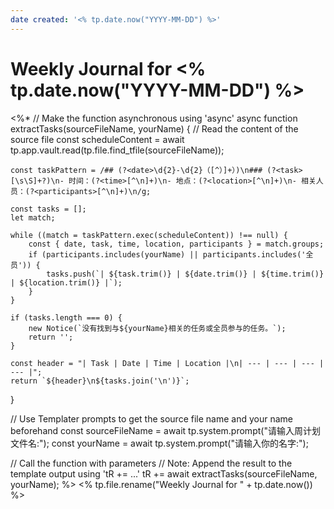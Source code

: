 ```yaml
---
date created: '<% tp.date.now("YYYY-MM-DD") %>'
---
```


# Weekly Journal for <% tp.date.now("YYYY-MM-DD") %>

<%*
// Make the function asynchronous using 'async'
async function extractTasks(sourceFileName, yourName) {
    // Read the content of the source file
    const scheduleContent = await tp.app.vault.read(tp.file.find_tfile(sourceFileName));

    const taskPattern = /## (?<date>\d{2}-\d{2}（[^）]+）)\n### (?<task>[\s\S]+?)\n- 时间：(?<time>[^\n]+)\n- 地点：(?<location>[^\n]+)\n- 相关人员：(?<participants>[^\n]+)\n/g;

    const tasks = [];
    let match;

    while ((match = taskPattern.exec(scheduleContent)) !== null) {
        const { date, task, time, location, participants } = match.groups;
        if (participants.includes(yourName) || participants.includes('全员')) {
            tasks.push(`| ${task.trim()} | ${date.trim()} | ${time.trim()} | ${location.trim()} |`);
        }
    }

    if (tasks.length === 0) {
        new Notice(`没有找到与${yourName}相关的任务或全员参与的任务。`);
        return '';
    }

    const header = "| Task | Date | Time | Location |\n| --- | --- | --- | --- |";
    return `${header}\n${tasks.join('\n')}`;
}

// Use Templater prompts to get the source file name and your name beforehand
const sourceFileName = await tp.system.prompt("请输入周计划文件名:");
const yourName = await tp.system.prompt("请输入你的名字:");

// Call the function with parameters
// Note: Append the result to the template output using 'tR += ...'
tR += await extractTasks(sourceFileName, yourName);
%>
<% tp.file.rename("Weekly Journal for " + tp.date.now()) %>